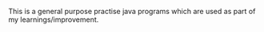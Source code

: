 This is a general purpose practise java programs which are used as part of my learnings/improvement.
